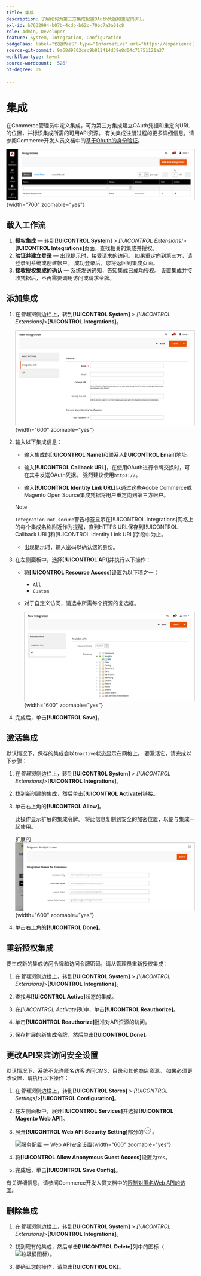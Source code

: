 ```yaml
---
title: 集成
description: 了解如何为第三方集成配置OAuth凭据和重定向URL。
exl-id: b7632994-b07b-4cdb-b62c-79bc7a3a01c8
role: Admin, Developer
feature: System, Integration, Configuration
badgePaas: label="仅限PaaS" type="Informative" url="https://experienceleague.adobe.com/zh-hans/docs/commerce/user-guides/product-solutions" tooltip="仅适用于云项目(Adobe管理的PaaS基础架构)和内部部署项目上的Adobe Commerce 。"
source-git-commit: 9a68d9702cec9b812414d39e8d04c71751121a37
workflow-type: tm+mt
source-wordcount: '526'
ht-degree: 0%

---
```


# 集成

在Commerce管理员中定义集成，可为第三方集成建立OAuth凭据和重定向URL的位置，并标识集成所需的可用API资源。 有关集成注册过程的更多详细信息，请参阅Commerce开发人员文档中的[基于OAuth的身份验证](https://developer.adobe.com/commerce/webapi/get-started/authentication/gs-authentication-oauth/)。

![集成](./assets/integrations.png){width="700" zoomable="yes"}

## 载入工作流

1. **授权集成** — 转到&#x200B;**[!UICONTROL System]** > _[!UICONTROL Extensions]_>**[!UICONTROL Integrations]**&#x200B;页面，查找相关的集成并授权。
1. **验证并建立登录** — 出现提示时，接受请求的访问。 如果重定向到第三方，请登录到系统或创建帐户。 成功登录后，您将返回到集成页面。
1. **接收授权集成的确认** — 系统发送通知，告知集成已成功授权。 设置集成并接收凭据后，不再需要调用访问或请求令牌。

## 添加集成

1. 在&#x200B;_管理员_&#x200B;侧边栏上，转到&#x200B;**[!UICONTROL System]** > _[!UICONTROL Extensions]_>**[!UICONTROL Integrations]**。

   ![新集成](./assets/integration-new.png){width="600" zoomable="yes"}

1. 输入以下集成信息：

   - 输入集成的&#x200B;**[!UICONTROL Name]**&#x200B;和联系人&#x200B;**[!UICONTROL Email]**&#x200B;地址。

   - 输入&#x200B;**[!UICONTROL Callback URL]**，在使用OAuth进行令牌交换时，可在其中发送OAuth凭据。 强烈建议使用`https://`。

   - 输入&#x200B;**[!UICONTROL Identity Link URL]**&#x200B;以通过这些Adobe Commerce或Magento Open Source集成凭据将用户重定向到第三方帐户。

   >[!NOTE]
   >
   > `Integration not secure`警告标签显示在[!UICONTROL Integrations]网格上的每个集成名称附近作为提醒，直到HTTPS URL保存到[!UICONTROL Callback URL]和[!UICONTROL Identity Link URL]字段中为止。

   - 出现提示时，输入密码以确认您的身份。

1. 在左侧面板中，选择&#x200B;**[!UICONTROL API]**&#x200B;并执行以下操作：

   - 将&#x200B;**[!UICONTROL Resource Access]**&#x200B;设置为以下项之一：

      - `All`
      - `Custom`

   - 对于自定义访问，请选中所需每个资源的复选框。

     ![集成 — 可用API](./assets/integrations-available-api.png){width="600" zoomable="yes"}

1. 完成后，单击&#x200B;**[!UICONTROL Save]**。

## 激活集成

默认情况下，保存的集成会以`Inactive`状态显示在网格上。 要激活它，请完成以下步骤：

1. 在&#x200B;_管理员_&#x200B;侧边栏上，转到&#x200B;**[!UICONTROL System]** > _[!UICONTROL Extensions]_>**[!UICONTROL Integrations]**。

1. 找到新创建的集成，然后单击&#x200B;**[!UICONTROL Activate]**&#x200B;链接。

1. 单击右上角的&#x200B;**[!UICONTROL Allow]**。

   此操作显示扩展的集成令牌。 将此信息复制到安全的加密位置，以便与集成一起使用。

   扩展的![集成令牌](./assets/integration-tokens-for-extensions.png){width="600" zoomable="yes"}

1. 单击右上角的&#x200B;**[!UICONTROL Done]**。

## 重新授权集成

要生成新的集成访问令牌和访问令牌密码，请从管理员重新授权集成：

1. 在&#x200B;_管理员_&#x200B;侧边栏上，转到&#x200B;**[!UICONTROL System]** > _[!UICONTROL Extensions]_>**[!UICONTROL Integrations]**。

1. 查找与&#x200B;**[!UICONTROL Active]**&#x200B;状态的集成。

1. 在&#x200B;_[!UICONTROL Activate]_&#x200B;列中，单击&#x200B;**[!UICONTROL Reauthorize]**。

1. 单击&#x200B;**[!UICONTROL Reauthorize]**&#x200B;批准对API资源的访问。

1. 保存扩展的新集成令牌，然后单击&#x200B;**[!UICONTROL Done]**。

## 更改API来宾访问安全设置

默认情况下，系统不允许匿名访客访问CMS、目录和其他商店资源。 如果必须更改设置，请执行以下操作：

1. 在&#x200B;_管理员_&#x200B;侧边栏上，转到&#x200B;**[!UICONTROL Stores]** > _[!UICONTROL Settings]_>**[!UICONTROL Configuration]**。

1. 在左侧面板中，展开&#x200B;**[!UICONTROL Services]**&#x200B;并选择&#x200B;**[!UICONTROL Magento Web API]**。

1. 展开&#x200B;**[!UICONTROL Web API Security Setting]**&#x200B;部分的![扩展选择器](../assets/icon-display-expand.png)。

   ![服务配置 — Web API安全设置](../configuration-reference/services/assets/web-api-security.png){width="600" zoomable="yes"}

1. 将&#x200B;**[!UICONTROL Allow Anonymous Guest Access]**&#x200B;设置为`Yes`。

1. 完成后，单击&#x200B;**[!UICONTROL Save Config]**。

有关详细信息，请参阅Commerce开发人员文档中的[限制对匿名Web API的访问](https://developer.adobe.com/commerce/webapi/rest/use-rest/anonymous-api-security/)。

## 删除集成

1. 在&#x200B;_管理员_&#x200B;侧边栏上，转到&#x200B;**[!UICONTROL System]** > _[!UICONTROL Extensions]_>**[!UICONTROL Integrations]**。

1. 找到现有的集成，然后单击&#x200B;**[!UICONTROL Delete]**&#x200B;列中的图标（![垃圾桶图标](../assets/icon-delete-trashcan-solid.png)）。

1. 要确认您的操作，请单击&#x200B;**[!UICONTROL OK]**。

